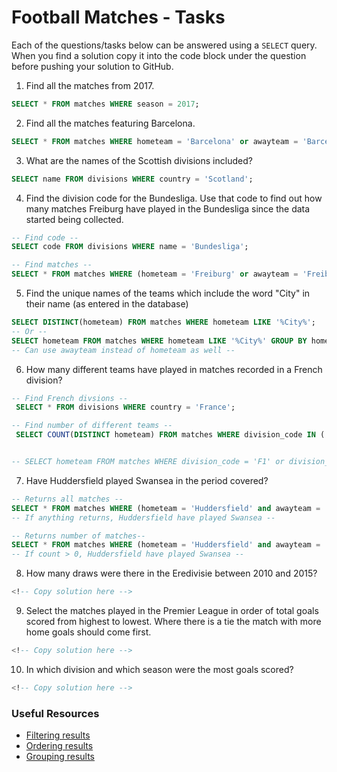 # Football Matches - Tasks

Each of the questions/tasks below can be answered using a `SELECT` query. When you find a solution copy it into the code block under the question before pushing your solution to GitHub.

1) Find all the matches from 2017.

```sql
SELECT * FROM matches WHERE season = 2017;

```

2) Find all the matches featuring Barcelona.

```sql
SELECT * FROM matches WHERE hometeam = 'Barcelona' or awayteam = 'Barcelona';

```

3) What are the names of the Scottish divisions included?

```sql
SELECT name FROM divisions WHERE country = 'Scotland';

```

4) Find the division code for the Bundesliga. Use that code to find out how many matches Freiburg have played in the Bundesliga since the data started being collected.

```sql
-- Find code --
SELECT code FROM divisions WHERE name = 'Bundesliga';

-- Find matches --
SELECT * FROM matches WHERE (hometeam = 'Freiburg' or awayteam = 'Freiburg') and division_code = 'D1';

```

5) Find the unique names of the teams which include the word "City" in their name (as entered in the database)

```sql
SELECT DISTINCT(hometeam) FROM matches WHERE hometeam LIKE '%City%';
-- Or --
SELECT hometeam FROM matches WHERE hometeam LIKE '%City%' GROUP BY hometeam;
-- Can use awayteam instead of hometeam as well -- 

```

6) How many different teams have played in matches recorded in a French division?

```sql
-- Find French divsions --
 SELECT * FROM divisions WHERE country = 'France';

-- Find number of different teams -- 
 SELECT COUNT(DISTINCT hometeam) FROM matches WHERE division_code IN ('F1', 'F2');


-- SELECT hometeam FROM matches WHERE division_code = 'F1' or division_code = 'F2' GROUP BY hometeam;


```

7) Have Huddersfield played Swansea in the period covered?

```sql
-- Returns all matches --
SELECT * FROM matches WHERE (hometeam = 'Huddersfield' and awayteam = 'Swansea') or (hometeam = 'Swansea' and awayteam = 'Huddersfield');
-- If anything returns, Huddersfield have played Swansea --

-- Returns number of matches--
SELECT * FROM matches WHERE (hometeam = 'Huddersfield' and awayteam = 'Swansea') or (hometeam = 'Swansea' and awayteam = 'Huddersfield');
-- If count > 0, Huddersfield have played Swansea --

```

8) How many draws were there in the Eredivisie between 2010 and 2015?

```sql
<!-- Copy solution here -->


```

9) Select the matches played in the Premier League in order of total goals scored from highest to lowest. Where there is a tie the match with more home goals should come first.

```sql
<!-- Copy solution here -->


```

10) In which division and which season were the most goals scored?

```sql
<!-- Copy solution here -->


```

### Useful Resources

- [Filtering results](https://www.w3schools.com/sql/sql_where.asp)
- [Ordering results](https://www.w3schools.com/sql/sql_orderby.asp)
- [Grouping results](https://www.w3schools.com/sql/sql_groupby.asp)